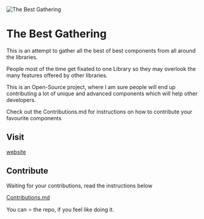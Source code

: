 

![The Best Gathering](https://firebasestorage.googleapis.com/v0/b/ui-components-65114.appspot.com/o/logo.png?alt=media&token=8557815a-b3e6-496d-ac3e-03ab640e633d)




# The Best Gathering

This is an attempt to gather all the best of best components from all around the libraries.

People most of the time get fixated to one Library so they may overlook the many features offered by other libraries.

This is an Open-Source project, where I am sure people will end up contributing a lot of unique and advanced components which will help other developers.

Check out the Contributions.md for instructions on how to contribute your favourite components
## Visit

[website](https://the-best-gathering.vercel.app/)


## Contribute

Waiting for your contributions, read the instructions below

[Contributions.md](https://github.com/iamsmruti/the-best-gathering/blob/main/Contribution.md)

You can ⭐️ the repo, if you feel like doing it.
